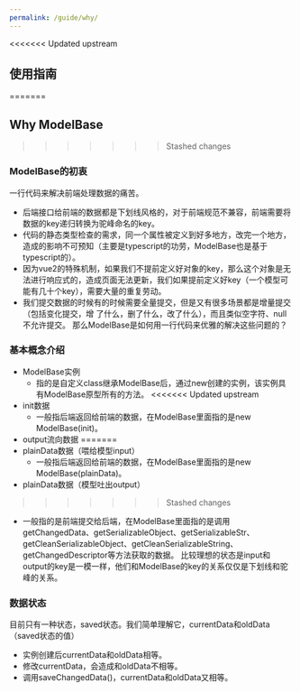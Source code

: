 ```yaml
---
permalink: /guide/why/
---
```

<<<<<<< Updated upstream
## 使用指南
=======
## Why ModelBase
>>>>>>> Stashed changes

### ModelBase的初衷

一行代码来解决前端处理数据的痛苦。
- 后端接口给前端的数据都是下划线风格的，对于前端规范不兼容，前端需要将数据的key递归转换为驼峰命名的key。
- 代码的静态类型检查的需求，同一个属性被定义到好多地方，改完一个地方，造成的影响不可预知（主要是typescript的功劳，ModelBase也是基于typescript的）。
- 因为vue2的特殊机制，如果我们不提前定义好对象的key，那么这个对象是无法进行响应式的，造成页面无法更新，我们如果提前定义好key（一个模型可能有几十个key），需要大量的重复劳动。
- 我们提交数据的时候有的时候需要全量提交，但是又有很多场景都是增量提交（包括变化提交，增 了什么，删了什么，改了什么），而且类似空字符、null不允许提交。
那么ModelBase是如何用一行代码来优雅的解决这些问题的？

### 基本概念介绍
- ModelBase实例
  - 指的是自定义class继承ModelBase后，通过new创建的实例，该实例具有ModelBase原型所有的方法。
<<<<<<< Updated upstream
- init数据
  - 一般指后端返回给前端的数据，在ModelBase里面指的是new ModelBase(init)。
- output流向数据
=======
- plainData数据（喂给模型input）
  - 一般指后端返回给前端的数据，在ModelBase里面指的是new ModelBase(plainData)。
- plainData数据（模型吐出output）
>>>>>>> Stashed changes
  - 一般指的是前端提交给后端，在ModelBase里面指的是调用getChangedData、getSerializableObject、getSerializableStr、getCleanSerializableObject、getCleanSerializableString、getChangedDescriptor等方法获取的数据。
比较理想的状态是input和output的key是一模一样，他们和ModelBase的key的关系仅仅是下划线和驼峰的关系。

### 数据状态
目前只有一种状态，saved状态。我们简单理解它，currentData和oldData（saved状态的值）
- 实例创建后currentData和oldData相等。
- 修改currentData，会造成和oldData不相等。
- 调用saveChangedData()，currentData和oldData又相等。


